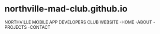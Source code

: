 # northville-mad-club.github.io
NORTHVILLE MOBILE APP DEVELOPERS CLUB WEBSITE
-HOME
-ABOUT
-PROJECTS
-CONTACT
